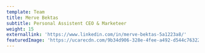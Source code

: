 ```yaml
---
template: Team
title: Merve Bektas
subtitle: Personal Assistent CEO & Marketeer
weight: 15
externallink: 'https://www.linkedin.com/in/merve-bektas-5a1223a8/'
featuredImage: 'https://ucarecdn.com/9b34d906-328e-4fee-a492-d544c7632229/'
---
```


